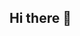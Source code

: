 ## Hi there 👋
<!--
My name is Duarte Henriques and I'am a Computer Science and Networking Engineering Student at Instituto SUperior Técnico, Lisboa. Her you'll find all kinds of projects, **have fun!**
If you need to contact me: duarte.vshenriques@gmail.com

### Here´s my stats (just starting)

![Anurag's GitHub stats](https://github-readme-stats-nu-murex-11.vercel.app/api?username=Duarte-Henriques&show_icons=true&theme=tokyonight)

[![Top Langs](https://github-readme-stats.vercel.app/api/top-langs/?username=Duarte-Henriques)](https://github.com/Duarte-Henriques/github-readme-stats)



**Duarte-Henriques/Duarte-Henriques** is a ✨ _special_ ✨ repository because its `README.md` (this file) appears on your GitHub profile.

Here are some ideas to get you started:

- 🔭 I’m currently working on ...
- 🌱 I’m currently learning ...
- 👯 I’m looking to collaborate on ...
- 🤔 I’m looking for help with ...
- 💬 Ask me about ...
- 📫 How to reach me: ...
- 😄 Pronouns: ...
- ⚡ Fun fact: ...
-->
